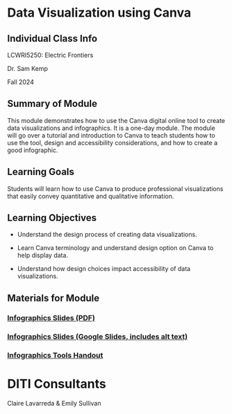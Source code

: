 <h1>Data Visualization using Canva</h1>

<h2>Individual Class Info</h2>

LCWRI5250: Electric Frontiers

Dr. Sam Kemp

Fall 2024

<h2>Summary of Module</h2>

This module demonstrates how to use the Canva digital online tool to create data visualizations and infographics. It is a one-day module. The module will go over a tutorial and introduction to Canva to teach students how to use the tool, design and accessibility considerations, and how to create a good infographic. 

<h2>Learning Goals</h2>

Students will learn how to use Canva to produce professional visualizations that easily convey quantitative and qualitative information.

<h2>Learning Objectives</h2>

* Understand the design process of creating data visualizations.

* Learn Canva terminology and understand design option on Canva to help display data.

* Understand how design choices impact accessibility of data visualizations.

<h2>Materials for Module</h2>


### [Infographics Slides (PDF)](https://github.com/NULabNortheastern/digitalassignmentshowcase/blob/master/data-visualization/fa24-Kemp-LCWRI5250-infographics/fa24-Kemp-infographics-slides.pdf)

### [Infographics Slides (Google Slides, includes alt text)](https://docs.google.com/presentation/d/1cjddSa44af6Y8InXRCKikEBx1nfgRBLGbLT06QtCqlc/edit#slide=id.g100a2ee2227_0_61)

### [Infographics Tools Handout](https://github.com/NULabNortheastern/digitalassignmentshowcase/blob/master/handouts/data-visualization/Handout-Infographics_Tools.pdf)



<h1>DITI Consultants</h1>

Claire Lavarreda & Emily Sullivan 
